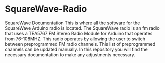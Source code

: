 # SquareWave-Radio
SquareWave Documentation
This is where all the software for the SquareWave Arduino radio is located. The SquareWave radio is an fm radio that uses a TEA5767 FM Stereo Radio Module for Arduino that operates from 76-108MHZ. This radio operates by allowing the user to switch between preprogrammed FM radio channels. This list of preprogrammed channels can be updated manually. In this repository you will find the necessary documentation to make any adjustments necessary. 
